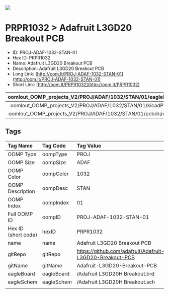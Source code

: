 


  
![][im]
# PRPR1032 > Adafruit L3GD20 Breakout PCB

- ID: PROJ-ADAF-1032-STAN-01
- Hex ID: PRPR1032
- Name: Adafruit L3GD20 Breakout PCB
- Description: Adafruit L3GD20 Breakout PCB
- Long Link: [http://oom.lt/PROJ-ADAF-1032-STAN-01](http://oom.lt/PROJ-ADAF-1032-STAN-01)
- Short Link: [http://oom.lt/PRPR1032](http://oom.lt/PRPR1032)
  

|oomlout_OOMP_projects_V2/PROJ/ADAF/1032/STAN/01/eagleImage.png|oomlout_OOMP_projects_V2/PROJ/ADAF/1032/STAN/01/eagleSchemImage.png|oomlout_OOMP_projects_V2/PROJ/ADAF/1032/STAN/01/kicadPcb3dFront.png|oomlout_OOMP_projects_V2/PROJ/ADAF/1032/STAN/01/kicadPcb3dBack.png|
| :---: | :---: | :---: | :---: |
|oomlout_OOMP_projects_V2/PROJ/ADAF/1032/STAN/01/kicadPcb3d.png|oomlout_OOMP_projects_V2/PROJ/ADAF/1032/STAN/01/bomBack.png|oomlout_OOMP_projects_V2/PROJ/ADAF/1032/STAN/01/bomFront.png|oomlout_OOMP_projects_V2/PROJ/ADAF/1032/STAN/01/pcbdraw.svg|
|oomlout_OOMP_projects_V2/PROJ/ADAF/1032/STAN/01/pcbdrawBack.svg||||

## Tags
  

|Tag Name|Tag Code|Tag Value|
| :--- | :--- | :--- |
|OOMP Type|oompType|PROJ|
|OOMP Size|oompSize|ADAF|
|OOMP Color|oompColor|1032|
|OOMP Description|oompDesc|STAN|
|OOMP Index|oompIndex|01|
|Full OOMP ID|oompID|PROJ-ADAF-1032-STAN-01|
|Hex ID (short code)|hexID|PRPR1032|
|name|name|Adafruit L3GD20 Breakout PCB|
|gitRepo|gitRepo|https://github.com/adafruit/Adafruit-L3GD20-Breakout-PCB|
|gitName|gitName|Adafruit-L3GD20-Breakout-PCB|
|eagleBoard|eagleBoard|/Adafruit L3GD20H Breakout.brd|
|eagleSchem|eagleSchem|/Adafruit L3GD20H Breakout.sch|
||||



[im]: PROJ/ADAF/1032/STAN/01/kicadPcb3d_450.png
